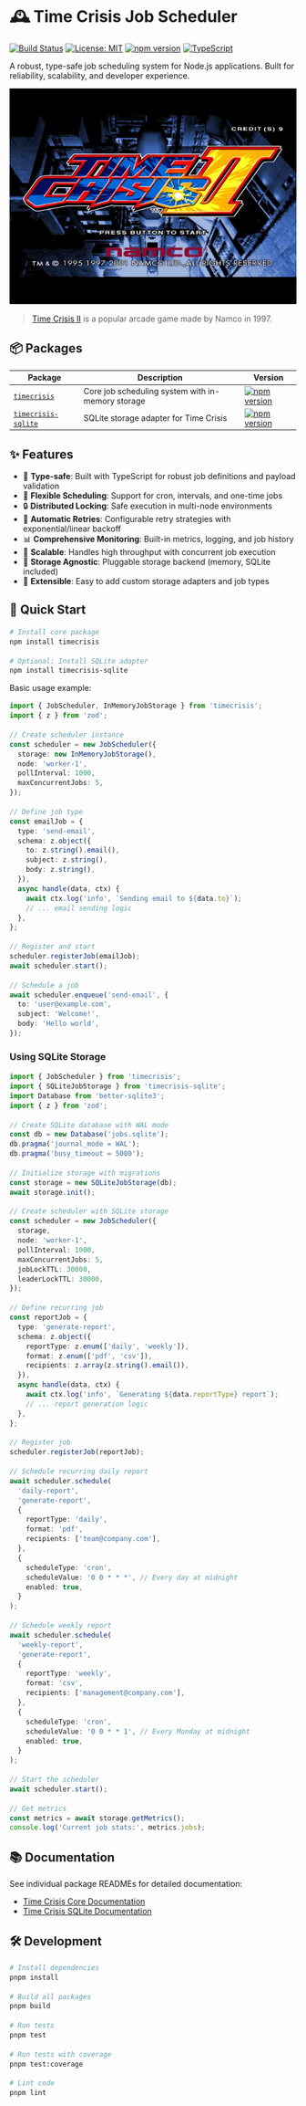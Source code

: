 # 🕰️ Time Crisis Job Scheduler

[![Build Status](https://github.com/sandrinodimattia/timecrisis/workflows/CI/badge.svg)](https://github.com/sandrinodimattia/timecrisis/actions)
[![License: MIT](https://img.shields.io/badge/License-MIT-yellow.svg)](https://opensource.org/licenses/MIT)
[![npm version](https://badge.fury.io/js/timecrisis.svg)](https://badge.fury.io/js/timecrisis)
[![TypeScript](https://img.shields.io/badge/%3C%2F%3E-TypeScript-%230074c1.svg)](https://www.typescriptlang.org/)

A robust, type-safe job scheduling system for Node.js applications. Built for reliability, scalability, and developer experience.

![Time Crisis II](timecrisis.jpg)

> [Time Crisis II](https://en.wikipedia.org/wiki/Time_Crisis_II) is a popular arcade game made by Namco in 1997.

## 📦 Packages

| Package                                             | Description                                       | Version                                                                                                      |
| --------------------------------------------------- | ------------------------------------------------- | ------------------------------------------------------------------------------------------------------------ |
| [`timecrisis`](./packages/timecrisis)               | Core job scheduling system with in-memory storage | [![npm version](https://badge.fury.io/js/timecrisis.svg)](https://badge.fury.io/js/timecrisis)               |
| [`timecrisis-sqlite`](./packages/timecrisis-sqlite) | SQLite storage adapter for Time Crisis            | [![npm version](https://badge.fury.io/js/timecrisis-sqlite.svg)](https://badge.fury.io/js/timecrisis-sqlite) |

## ✨ Features

- 🎯 **Type-safe**: Built with TypeScript for robust job definitions and payload validation
- 🔄 **Flexible Scheduling**: Support for cron, intervals, and one-time jobs
- 🔒 **Distributed Locking**: Safe execution in multi-node environments
- 🔄 **Automatic Retries**: Configurable retry strategies with exponential/linear backoff
- 📊 **Comprehensive Monitoring**: Built-in metrics, logging, and job history
- 🚀 **Scalable**: Handles high throughput with concurrent job execution
- 💾 **Storage Agnostic**: Pluggable storage backend (memory, SQLite included)
- 🔌 **Extensible**: Easy to add custom storage adapters and job types

## 🚀 Quick Start

```bash
# Install core package
npm install timecrisis

# Optional: Install SQLite adapter
npm install timecrisis-sqlite
```

Basic usage example:

```typescript
import { JobScheduler, InMemoryJobStorage } from 'timecrisis';
import { z } from 'zod';

// Create scheduler instance
const scheduler = new JobScheduler({
  storage: new InMemoryJobStorage(),
  node: 'worker-1',
  pollInterval: 1000,
  maxConcurrentJobs: 5,
});

// Define job type
const emailJob = {
  type: 'send-email',
  schema: z.object({
    to: z.string().email(),
    subject: z.string(),
    body: z.string(),
  }),
  async handle(data, ctx) {
    await ctx.log('info', `Sending email to ${data.to}`);
    // ... email sending logic
  },
};

// Register and start
scheduler.registerJob(emailJob);
await scheduler.start();

// Schedule a job
await scheduler.enqueue('send-email', {
  to: 'user@example.com',
  subject: 'Welcome!',
  body: 'Hello world',
});
```

### Using SQLite Storage

```typescript
import { JobScheduler } from 'timecrisis';
import { SQLiteJobStorage } from 'timecrisis-sqlite';
import Database from 'better-sqlite3';
import { z } from 'zod';

// Create SQLite database with WAL mode
const db = new Database('jobs.sqlite');
db.pragma('journal_mode = WAL');
db.pragma('busy_timeout = 5000');

// Initialize storage with migrations
const storage = new SQLiteJobStorage(db);
await storage.init();

// Create scheduler with SQLite storage
const scheduler = new JobScheduler({
  storage,
  node: 'worker-1',
  pollInterval: 1000,
  maxConcurrentJobs: 5,
  jobLockTTL: 30000,
  leaderLockTTL: 30000,
});

// Define recurring job
const reportJob = {
  type: 'generate-report',
  schema: z.object({
    reportType: z.enum(['daily', 'weekly']),
    format: z.enum(['pdf', 'csv']),
    recipients: z.array(z.string().email()),
  }),
  async handle(data, ctx) {
    await ctx.log('info', `Generating ${data.reportType} report`);
    // ... report generation logic
  },
};

// Register job
scheduler.registerJob(reportJob);

// Schedule recurring daily report
await scheduler.schedule(
  'daily-report',
  'generate-report',
  {
    reportType: 'daily',
    format: 'pdf',
    recipients: ['team@company.com'],
  },
  {
    scheduleType: 'cron',
    scheduleValue: '0 0 * * *', // Every day at midnight
    enabled: true,
  }
);

// Schedule weekly report
await scheduler.schedule(
  'weekly-report',
  'generate-report',
  {
    reportType: 'weekly',
    format: 'csv',
    recipients: ['management@company.com'],
  },
  {
    scheduleType: 'cron',
    scheduleValue: '0 0 * * 1', // Every Monday at midnight
    enabled: true,
  }
);

// Start the scheduler
await scheduler.start();

// Get metrics
const metrics = await storage.getMetrics();
console.log('Current job stats:', metrics.jobs);
```

## 📚 Documentation

See individual package READMEs for detailed documentation:

- [Time Crisis Core Documentation](https://github.com/sandrinodimattia/timecrisis/tree/main/packages/timecrisis/README.md)
- [Time Crisis SQLite Documentation](https://github.com/sandrinodimattia/timecrisis/tree/main/packages/timecrisis-sqlite/README.md)

## 🛠️ Development

```bash
# Install dependencies
pnpm install

# Build all packages
pnpm build

# Run tests
pnpm test

# Run tests with coverage
pnpm test:coverage

# Lint code
pnpm lint
```
